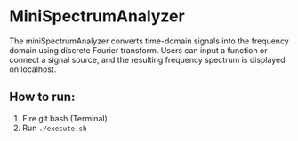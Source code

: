 
# MiniSpectrumAnalyzer 

The miniSpectrumAnalyzer converts time-domain signals into the frequency domain using discrete Fourier transform. Users can input a function or connect a signal source, and the resulting frequency spectrum is displayed on localhost.

## How to run:

1. Fire git bash (Terminal)
2. Run `./execute.sh`
